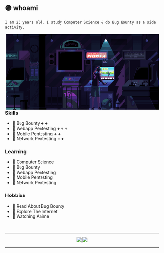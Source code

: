 ## 🟣 whoami

```
I am 23 years old, I study Computer Science & do Bug Bounty as a side activity.
```

<img hight="400" width="500" alt="GIF" align="right" src="https://github.com/andnorack/andnorack/blob/main/img1.gif?raw=true">

### Skills
- 🔰 Bug Bounty         **+ +**
- 🔰 Webapp Pentesting  **+ + +**
- 🔰 Mobile Pentesting  **+ +**
- 🔰 Network Pentesting **+ +**

### Learning
- 🔰 Computer Science
- 🔰 Bug Bounty
- 🔰 Webapp Pentesting
- 🔰 Mobile Pentesting
- 🔰 Network Pentesting

### Hobbies
- 🔰 Read About Bug Bounty
- 🔰 Explore The Internet
- 🔰 Watching Anime

<br>

*************

<div align="center">
  <a href="https://github.com/andnorack">
  <img height="150em" src="https://github-readme-stats.vercel.app/api?username=andnorack&show_icons=true&theme=tokyonight&include_all_commits=true&count_private=true"/>
  <img height="150em" src="https://github-readme-stats.vercel.app/api/top-langs/?username=andnorack&layout=compact&langs_count=3&theme=tokyonight"/>
</div>

*************
